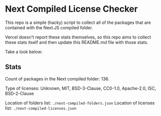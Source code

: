 # Next Compiled License Checker

This repo is a simple (hacky) script to collect all of the packages that are contained with the Next.JS compiled folder.

Vercel doesn't report these stats themselves, so this repo aims to collect these stats itself and then update this README.md file with those stats.

Take a look below:

## Stats

Count of packages in the Next compiled folder: 136.

Type of licenses: Unknown, MIT, BSD-3-Clause, CC0-1.0, Apache-2.0, ISC, BSD-2-Clause

Location of folders list: `./next-compiled-folders.json`
Location of licenses list: `./next-compiled-licenses.json`